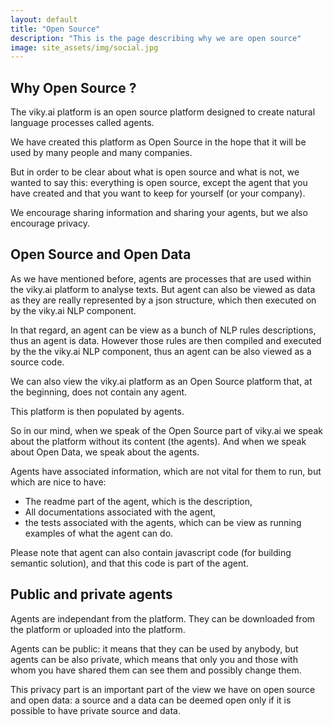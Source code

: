 ```yaml
---
layout: default
title: "Open Source"
description: "This is the page describing why we are open source"
image: site_assets/img/social.jpg
---
```



## Why Open Source ?


The viky.ai platform is an open source platform designed to create natural language processes called agents.

We have created this platform as Open Source in the hope that it will be used by many people and many companies.

But in order to be clear about what is open source and what is not, we wanted to say this: everything is open source, except the agent that you have created and that you want to keep for yourself (or your company).

We encourage sharing information and sharing your agents, but we also encourage privacy.



## Open Source and Open Data


As we have mentioned before, agents are processes that are used within the viky.ai platform to analyse texts. But agent can also be viewed as data as they are really represented by a json structure, which then executed on by the viky.ai NLP component.

In that regard, an agent can be view as a bunch of NLP rules descriptions, thus an agent is data. However those rules are then compiled and executed by the the viky.ai NLP component, thus an agent can be also viewed as a source code.

We can also view the viky.ai platform as an Open Source platform that, at the beginning, does not contain any agent.

This platform is then populated by agents.

So in our mind, when we speak of the Open Source part of viky.ai we speak about the platform without its content (the agents). And when we speak about Open Data, we speak about the agents.

Agents have associated information, which are not vital for them to run, but which are nice to have:

* The readme part of the agent, which is the description,
* All documentations associated with the agent,
* the tests associated with the agents, which can be view as running examples of what the agent can do.

Please note that agent can also contain javascript code (for building semantic solution), and that this code is part of the agent.


## Public and private agents

Agents are independant from the platform. They can be downloaded from the platform or uploaded into the platform.

Agents can be public: it means that they can be used by anybody, but agents can be also private, which means that only you and those with whom you have shared them can see them and possibly change them.

This privacy part is an important part of the view we have on open source and open data: a source and a data can be deemed open only if it is possible to have private source and data.






